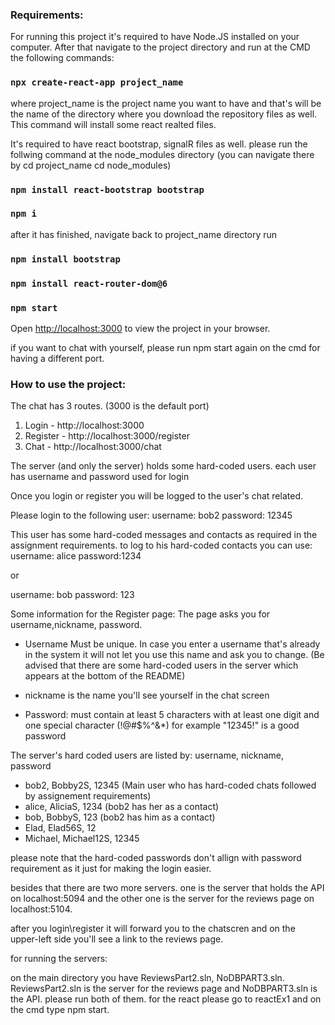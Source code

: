 
<h3>Requirements:</h3>

For running this project it's required to have Node.JS installed on your computer.
After that navigate to the project directory and run at the CMD the following commands:
### `npx create-react-app project_name`
where project_name is the project name you want to have and that's will be the name of the directory where you download the repository files as well. This command will install some react realted files.

It's required to have react bootstrap, signalR files as well. please run the follwing command at the node_modules directory (you can navigate there by cd project_name cd node_modules)
### `npm install react-bootstrap bootstrap`
### `npm i`
after it has finished, navigate back to project_name directory run
### `npm install bootstrap`
### `npm install react-router-dom@6`
### `npm start`
Open [http://localhost:3000](http://localhost:3000) to view the project in your browser.

if you want to chat with yourself, please run npm start again on the cmd for having a different port.
<h3>How to use the project:</h3>

The chat has 3 routes.
(3000 is the default port)
1) Login - http://localhost:3000
2) Register - http://localhost:3000/register
3) Chat - http://localhost:3000/chat

The server (and only the server) holds some hard-coded users.
each user has username and password used for login

Once you login or register you will be logged to the user's chat related.

Please login to the following user:
username: bob2
password: 12345

This user has some hard-coded messages and contacts as required in the assignment requirements.
to log to his hard-coded contacts you can use:
username: alice
password:1234

or

username: bob
password: 123

Some information for the Register page:
The page asks you for username,nickname,  password.

- Username  Must be unique. In case you enter a username that's already in the system it will not let you use this name and ask you to change. (Be advised that there are some hard-coded users in the server which appears at the bottom of the README)

- nickname is the name you'll see yourself in the chat screen

- Password: must contain at least 5 characters with at least one digit and one special character     (!@#$%^&*)
  for example "12345!" is a good password



The server's hard coded users are listed by: 
username, nickname, password
- bob2, Bobby2S, 12345 (Main user who has hard-coded chats followed by assignement requirements)
- alice, AliciaS, 1234 (bob2 has her as a contact)
- bob, BobbyS, 123 (bob2 has him as a contact)
- Elad, Elad56S, 12
- Michael, Michael12S, 12345

please note that the hard-coded passwords don't allign with password requirement as it just for making the login easier.


besides that there are two more servers.
one is the server that holds the API on localhost:5094
and the other one is the server for the reviews page on localhost:5104.

after you login\register it will forward you to the chatscren and on the upper-left side you'll see a link to the reviews page.



for running the servers:

on the main directory you have ReviewsPart2.sln, NoDBPART3.sln.
ReviewsPart2.sln is the server for the reviews page and NoDBPART3.sln is the API.
please run both of them.
for the react please go to reactEx1 and on the cmd type npm start.

